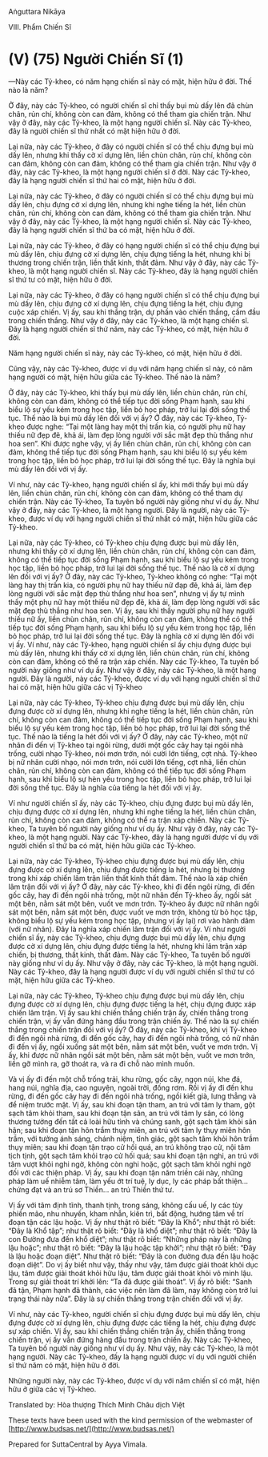  

Aṅguttara Nikāya

VIII. Phẩm Chiến Sĩ

# (V) (75) Người Chiến Sĩ (1)

—Này các Tỷ-kheo, có năm hạng chiến sĩ này có mặt, hiện hữu ở đời. Thế nào là năm?

Ở đây, này các Tỷ-kheo, có người chiến sĩ chỉ thấy bụi mù dấy lên đã chùn chân, rủn chí, không còn can đảm, không có thể tham gia chiến trận. Như vậy ở đây, này các Tỷ-kheo, là một hạng người chiến sĩ. Này các Tỷ-kheo, đây là người chiến sĩ thứ nhất có mặt hiện hữu ở đời.

Lại nữa, này các Tỷ-kheo, ở đây có người chiến sĩ có thể chịu đựng bụi mù dấy lên, nhưng khi thấy cờ xí dựng lên, liền chùn chân, rủn chí, không còn can đảm, không còn can đảm, không có thể tham gia chiến trận. Như vậy ở đây, này các Tỷ-kheo, là một hạng người chiến sĩ ở đời. Này các Tỷ-kheo, đây là hạng người chiến sĩ thứ hai có mặt, hiện hữu ở đời.

Lại nữa, này các Tỷ-kheo, ở đây có người chiến sĩ có thể chịu đựng bụi mù dấy lên, chịu đựng cờ xí dựng lên, nhưng khi nghe tiếng la hét, liền chùn chân, rủn chí, không còn can đảm, không có thể tham gia chiến trận. Như vậy ở đây, này các Tỷ-kheo, là một hạng người chiến sĩ. Này các Tỷ-kheo, đây là hạng người chiến sĩ thứ ba có mặt, hiện hữu ở đời.

Lại nữa, này các Tỷ-kheo, ở đây có hạng người chiến sĩ có thể chịu đựng bụi mù dấy lên, chịu đựng cờ xí dựng lên, chịu đựng tiếng la hét, nhưng khi bị thương trong chiến trận, liền thất kinh, thất đảm. Như vậy ở đây, này các Tỷ-kheo, là một hạng người chiến sĩ. Này các Tỷ-kheo, đây là hạng người chiến sĩ thứ tư có mặt, hiện hữu ở đời.

Lại nữa, này các Tỷ-kheo, ở đây có hạng người chiến sĩ có thể chịu đựng bụi mù dấy lên, chịu đựng cờ xí dựng lên, chịu đựng tiếng la hét, chịu đựng cuộc xáp chiến. Vị ấy, sau khi thắng trận, dự phần vào chiến thắng, cầm đầu trong chiến thắng. Như vậy ở đây, này các Tỷ-kheo, là một hạng chiến sĩ. Ðây là hạng người chiến sĩ thứ năm, này các Tỷ-kheo, có mặt, hiện hữu ở đời.

Năm hạng người chiến sĩ này, này các Tỷ-kheo, có mặt, hiện hữu ở đời.

Cũng vậy, này các Tỷ-kheo, được ví dụ với năm hạng chiến sĩ này, có năm hạng người có mặt, hiện hữu giữa các Tỷ-kheo. Thế nào là năm?

Ở đây, này các Tỷ-kheo, khi thấy bụi mù dấy lên, liền chùn chân, rủn chí, không còn can đảm, không có thể tiếp tục đời sống Phạm hạnh, sau khi biểu lộ sự yếu kém trong học tập, liền bỏ học pháp, trở lui lại đời sống thế tục. Thế nào là bụi mù dấy lên đối với vị ấy? Ở đây, này các Tỷ-kheo, Tỷ-kheo được nghe: “Tại một làng hay một thị trấn kia, có người phụ nữ hay thiếu nữ đẹp đẽ, khả ái, làm đẹp lòng người với sắc mặt đẹp thù thắng như hoa sen”. Khi được nghe vậy, vị ấy liền chùn chân, rủn chí, không còn can đảm, không thể tiếp tục đời sống Phạm hạnh, sau khi biểu lộ sự yếu kém trong học tập, liền bỏ học pháp, trở lui lại đời sống thế tục. Ðây là nghĩa bụi mù dấy lên đối với vị ấy.

Ví như, này các Tỷ-kheo, hạng người chiến sĩ ấy, khi mới thấy bụi mù dấy lên, liền chùn chân, rủn chí, không còn can đảm, không có thể tham dự chiến trận. Này các Tỷ-kheo, Ta tuyên bố người này giống như ví dụ ấy. Như vậy ở đây, này các Tỷ-kheo, là một hạng người. Ðây là người, này các Tỷ-kheo, được ví dụ với hạng người chiến sĩ thứ nhất có mặt, hiện hữu giữa các Tỷ-kheo.

Lại nữa, này các Tỷ-kheo, có Tỷ-kheo chịu đựng được bụi mù dấy lên, nhưng khi thấy cờ xí dựng lên, liền chùn chân, rủn chí, không còn can đảm, không có thể tiếp tục đời sống Phạm hạnh, sau khi biểu lộ sự yếu kém trong học tập, liền bỏ học pháp, trở lui lại đời sống thế tục. Thế nào là cờ xí dựng lên đối với vị ấy? Ở đây, này các Tỷ-kheo, Tỷ-kheo không có nghe: “Tại một làng hay thị trấn kia, có người phụ nữ hay thiếu nữ đạp đẽ, khả ái, làm đẹp lòng người với sắc mặt đẹp thù thắng như hoa sen”, nhưng vị ấy tự mình thấy một phụ nữ hay một thiếu nữ đẹp đẽ, khả ái, làm đẹp lòng người với sắc mặt đẹp thù thắng như hoa sen. Vị ấy, sau khi thấy người phụ nữ hay người thiếu nữ ấy, liền chùn chân, rủn chí, không còn can đảm, không thể có thể tiếp tục đời sống Phạm hạnh, sau khi biểu lộ sự yếu kém trong học tập, liền bỏ học pháp, trở lui lại đời sống thế tục. Ðây là nghĩa cờ xí dựng lên đối với vị ấy. Ví như, này các Tỷ-kheo, hạng người chiến sĩ ấy chịu đựng được bụi mù dấy lên, nhưng khi thấy cờ xí dựng lên, liền chùn chân, rủn chí, không còn can đảm, không có thể ra trận xáp chiến. Này các Tỷ-kheo, Ta tuyên bố người này giống như ví dụ ấy. Như vậy ở đây, này các Tỷ-kheo, là một hạng người. Ðây là người, này các Tỷ-kheo, được ví dụ với hạng người chiến sĩ thứ hai có mặt, hiện hữu giữa các vị Tỷ-kheo

Lại nữa, này các Tỷ-kheo, Tỷ-kheo chịu đựng được bụi mù dấy lên, chịu đựng được cờ xí dựng lên, nhưng khi nghe tiếng la hét, liền chùn chân, rủn chí, không còn can đảm, không có thể tiếp tục đời sống Phạm hạnh, sau khi biểu lộ sự yếu kém trong học tập, liền bỏ học pháp, trở lui lại đời sống thế tục. Thế nào là tiếng la hét đối với vị ấy? Ở đây, này các Tỷ-kheo, một nữ nhân đi đến vị Tỷ-kheo tại ngôi rừng, dưới một gốc cây hay tại ngôi nhà trống, cười nhạo Tỷ-kheo, nói mơn trớn, nói cười lớn tiếng, cợt nhả. Tỷ-kheo bị nữ nhân cười nhạo, nói mơn trớn, nói cười lớn tiếng, cợt nhả, liền chùn chân, rủn chí, không còn can đảm, không có thể tiếp tục đời sống Phạm hạnh, sau khi biểu lộ sự hèn yếu trong học tập, liền bỏ học pháp, trở lui lại đời sống thế tục. Ðây là nghĩa của tiếng la hét đối với vị ấy.

Ví như người chiến sĩ ấy, này các Tỷ-kheo, chịu đựng được bụi mù dấy lên, chịu đựng được cờ xí dựng lên, nhưng khi nghe tiếng la hét, liền chùn chân, rủn chí, không còn can đảm, không có thể ra trận xáp chiến. Này các Tỷ-kheo, Ta tuyên bố người này giống như ví dụ ấy. Như vậy ở đây, này các Tỷ-kheo, là một hạng người. Này các Tỷ-kheo, đây là hạng người được ví dụ với người chiến sĩ thứ ba có mặt, hiện hữu giữa các Tỷ-kheo.

Lại nữa, này các Tỷ-kheo, Tỷ-kheo chịu đựng được bụi mù dấy lên, chịu đựng được cờ xí dựng lên, chịu đựng được tiếng la hét, nhưng bị thương trong khi xáp chiến lâm trận liền thất kinh thất đảm. Thế nào là xáp chiến lâm trận đối với vị ấy? Ở đây, này các Tỷ-kheo, khi đi đến ngôi rừng, đi đến gốc cây, hay đi đến ngôi nhà trống, một nữ nhân đến Tỷ-kheo ấy, ngồi sát một bên, nằm sát một bên, vuốt ve mơn trớn. Tỷ-kheo ấy được nữ nhân ngồi sát một bên, nằm sát một bên, được vuốt ve mơn trớn, không từ bỏ học tập, không biểu lộ sự yếu kém trong học tập, (nhưng vị ấy lại) rơi vào hành dâm (với nữ nhân). Ðây là nghĩa xáp chiến lâm trận đối với vị ấy. Ví như người chiến sĩ ấy, này các Tỷ-kheo, chịu đựng được bụi mù dấy lên, chịu đựng được cờ xí dựng lên, chịu đựng được tiếng la hét, nhưng khi lâm trận xáp chiến, bị thương, thất kinh, thất đảm. Này các Tỷ-kheo, Ta tuyên bố người này giống như ví dụ ấy. Như vậy ở đây, này các Tỷ-kheo, là một hạng người. Này các Tỷ-kheo, đây là hạng người được ví dụ với người chiến sĩ thứ tư có mặt, hiện hữu giữa các Tỷ-kheo.

Lại nữa, này các Tỷ-kheo, Tỷ-kheo chịu đựng được bụi mù dấy lên, chịu đựng được cờ xí dựng lên, chịu đựng được tiếng la hét, chịu đựng được xáp chiến lâm trận. Vị ấy sau khi chiến thắng chiến trận ấy, chiến thắng trong chiến trận, vị ấy vẫn đứng hàng đầu trong trận chiến ấy. Thế nào là sự chiến thắng trong chiến trận đối với vị ấy? Ở đây, này các Tỷ-kheo, khi vị Tỷ-kheo đi đến ngôi nhà rừng, đi đến gốc cây, hay đi đến ngôi nhà trống, có nữ nhân đi đến vị ấy, ngồi xuống sát một bên, nằm sát một bên, vuốt ve mơn trớn. Vị ấy, khi được nữ nhân ngồi sát một bên, nằm sát một bên, vuốt ve mơn trớn, liền gỡ mình ra, gỡ thoát ra, và ra đi chỗ nào mình muốn.

Và vị ấy đi đến một chỗ trống trải, khu rừng, gốc cây, ngọn núi, khe đá, hang núi, nghĩa địa, cao nguyên, ngoài trời, đống rơm. Rồi vị ấy đi đến khu rừng, đi đến gốc cây hay đi đến ngôi nhà trống, ngồi kiết già, lưng thẳng và để niệm trước mặt. Vị ấy, sau khi đoạn tận tham, an trú với tâm ly tham, gột sạch tâm khỏi tham, sau khi đoạn tận sân, an trú với tâm ly sân, có lòng thương tưởng đến tất cả loài hữu tình và chúng sanh, gột sạch tâm khỏi sân hận; sau khi đoạn tận hôn trầm thụy miên, an trú với tâm ly thụy miên hôn trầm, với tưởng ánh sáng, chánh niệm, tỉnh giác, gột sạch tâm khỏi hôn trầm thụy miên; sau khi đoạn tận trạo cử hối quá, an trú không trạo cử, nội tâm tịch tịnh, gột sạch tâm khỏi trạo cử hối quá; sau khi đoạn tận nghi, an trú với tâm vượt khỏi nghi ngờ, không còn nghi hoặc, gột sạch tâm khỏi nghi ngờ đối với các thiện pháp. Vị ấy, sau khi đoạn tận năm triền cái này, những pháp làm uế nhiễm tâm, làm yếu ớt trí tuệ, ly dục, ly các pháp bất thiện... chứng đạt và an trú sơ Thiền... an trú Thiền thứ tư.

Vị ấy với tâm định tĩnh, thanh tịnh, trong sáng, không cấu uế, ly các tùy phiền mão, nhu nhuyến, kham nhẫn, kiên trì, bất động, hướng tâm về trí đoạn tận các lậu hoặc. Vị ấy như thật rõ biết: “Ðây là Khổ”; như thật rõ biết: “Ðây là Khổ tập”; như thật rõ biết: “Ðây là khổ diệt”; như thật rõ biết: “Ðây là con Ðường đưa đến khổ diệt”; như thật rõ biết: “Những pháp này là những lậu hoặc”; như thật rõ biết: “Ðây là lậu hoặc tập khởi”; như thật rõ biết: “Ðây là lậu hoặc đoạn diệt”. Như thật rõ biết: “Ðây là con đường đưa đến lậu hoặc đoạn diệt”. Do vị ấy biết như vậy, thấy như vậy, tâm được giải thoát khỏi dục lậu, tâm được giải thoát khỏi hữu lậu, tâm được giải thoát khỏi vô minh lậu. Trong sự giải thoát trí khởi lên: “Ta đã được giải thoát”. Vị ấy rõ biết: “Sanh đã tận, Phạm hạnh đã thành, các việc nên làm đã làm, nay không còn trở lui trạng thái này nữa”. Ðây là sự chiến thắng trong trận chiến đối với vị ấy.

Ví như, này các Tỷ-kheo, người chiến sĩ chịu đựng được bụi mù dấy lên, chịu đựng được cờ xí dựng lên, chịu đựng được các tiếng la hét, chịu đựng được sự xáp chiến. Vị ấy, sau khi chiến thắng chiến trận ấy, chiến thắng trong chiến trận, vị ấy vẫn đứng hàng đầu trong trận chiến ấy. Này các Tỷ-kheo, Ta tuyên bố người này giống như ví dụ ấy. Như vậy, này các Tỷ-kheo, là một hạng người. Này các Tỷ-kheo, đấy là hạng người được ví dụ với người chiến sĩ thứ năm có mặt, hiện hữu ở đời.

Những người này, này các Tỷ-kheo, được ví dụ với năm chiến sĩ có mặt, hiện hữu ở giữa các vị Tỷ-kheo.

Translated by: Hòa thượng Thích Minh Châu dịch Việt

These texts have been used with the kind permission of the webmaster of [http://www.budsas.net/](http://www.budsas.net/)

Prepared for SuttaCentral by Ayya Vimala.